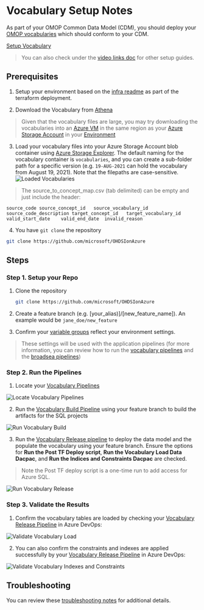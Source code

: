 # Vocabulary Setup Notes

As part of your OMOP Common Data Model (CDM), you should deploy your [OMOP vocabularies](https://www.ohdsi.org/data-standardization/vocabulary-resources/) which should conform to your CDM.

[Setup Vocabulary](https://user-images.githubusercontent.com/2498998/167502866-eb7d49da-83fa-429f-a0dd-bb066d12482c.mp4)

> You can also check under the [video links doc](/docs/video_links.md) for other setup guides.

## Prerequisites

1. Setup your environment based on the [infra readme](/infra/README.md) as part of the terraform deployment.

2. Download the Vocabulary from [Athena](http://athena.ohdsi.org/)

> Given that the vocabulary files are large, you may try downloading the vocabularies into an [Azure VM](https://docs.microsoft.com/en-us/azure/virtual-machines/windows/quick-create-portal) in the same region as your [Azure Storage Account](https://docs.microsoft.com/en-us/azure/storage/common/storage-account-overview) in your [Environment](/infra/terraform/omop/README.md/#environment-terraform)
  
3. Load your vocabulary files into your Azure Storage Account blob container using [Azure Storage Explorer](https://azure.microsoft.com/en-us/features/storage-explorer/).  The default naming for the vocabulary container is `vocabularies`, and you can create a sub-folder path for a specific version (e.g. `19-AUG-2021` can hold the vocabulary from August 19, 2021).  Note that the filepaths are case-sensitive.
  ![Loaded Vocabularies](/docs/media/vocabulary_storage_account.png)

> The source_to_concept_map.csv (tab delimited) can be empty and just include the header:

```csv
source_code	source_concept_id	source_vocabulary_id	source_code_description	target_concept_id	target_vocabulary_id	valid_start_date	valid_end_date	invalid_reason
```

4. You have `git clone` the repository

```bash
git clone https://github.com/microsoft/OHDSIonAzure
```

## Steps

### Step 1. Setup your Repo

1. Clone the repository

    ```bash
    git clone https://github.com/microsoft/OHDSIonAzure
    ```

2. Create a feature branch (e.g. [your_alias)]/[new_feature_name]). An example would be `jane_doe/new_feature`

3. Confirm your [variable groups](/docs/update_your_variables.md) reflect your environment settings.

> These settings will be used with the application pipelines (for more information, you can review how to run the [vocabulary pipelines](/pipelines/README.md/#vocabulary-pipelines) and the [broadsea pipelines](/pipelines/README.md/#broadsea-pipelines))

### Step 2. Run the Pipelines

1. Locate your [Vocabulary Pipelines](/pipelines/README.md/#vocabulary-pipelines)

![Locate Vocabulary Pipelines](/docs/media/run_vocabulary_pipeline_0.png)

2. Run the [Vocabulary Build Pipeline](/pipelines//vocabulary_build_pipeline.yaml) using your feature branch to build the artifacts for the SQL projects

![Run Vocabulary Build](/docs/media/vocabulary_build_pipeline.png)

3. Run the [Vocabulary Release pipeline](/pipelines/vocabulary_release_pipeline.yaml) to deploy the data model and the populate the vocabulary using your feature branch.  Ensure the options for **Run the Post TF Deploy script**, **Run the Vocabulary Load Data Dacpac**, and **Run the Indices and Constraints Dacpac** are checked.

> Note the Post TF deploy script is a one-time run to add access for Azure SQL.

![Run Vocabulary Release](/docs/media/vocabulary_release_pipeline.png)

### Step 3. Validate the Results

1. Confirm the vocabulary tables are loaded by checking your [Vocabulary Release Pipeline](/pipelines/README.md/#vocabulary-release-pipeline) in Azure DevOps:

![Validate Vocabulary Load](/docs/media/validate_vocabulary_load.png)

2. You can also confirm the constraints and indexes are applied successfully by your [Vocabulary Release Pipeline](/pipelines/README.md#vocabulary-release-pipeline) in Azure DevOps:

![Validate Vocabulary Indexes and Constraints](/docs/media/validate_vocabulary_load_1.png)

## Troubleshooting

You can review these [troubleshooting notes](/docs/troubleshooting/troubleshooting_vocabulary.md) for additional details.
